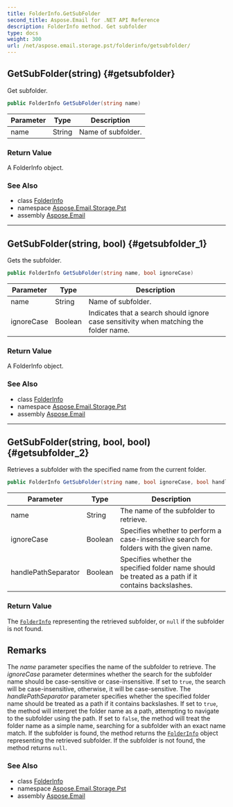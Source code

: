 ```yaml
---
title: FolderInfo.GetSubFolder
second_title: Aspose.Email for .NET API Reference
description: FolderInfo method. Get subfolder
type: docs
weight: 300
url: /net/aspose.email.storage.pst/folderinfo/getsubfolder/
---
```

## GetSubFolder(string) {#getsubfolder}

Get subfolder.

```csharp
public FolderInfo GetSubFolder(string name)
```

| Parameter | Type | Description |
| --- | --- | --- |
| name | String | Name of subfolder. |

### Return Value

A FolderInfo object.

### See Also

* class [FolderInfo](../)
* namespace [Aspose.Email.Storage.Pst](../../folderinfo/)
* assembly [Aspose.Email](../../../)

---

## GetSubFolder(string, bool) {#getsubfolder_1}

Gets the subfolder.

```csharp
public FolderInfo GetSubFolder(string name, bool ignoreCase)
```

| Parameter | Type | Description |
| --- | --- | --- |
| name | String | Name of subfolder. |
| ignoreCase | Boolean | Indicates that a search should ignore case sensitivity when matching the folder name. |

### Return Value

A FolderInfo object.

### See Also

* class [FolderInfo](../)
* namespace [Aspose.Email.Storage.Pst](../../folderinfo/)
* assembly [Aspose.Email](../../../)

---

## GetSubFolder(string, bool, bool) {#getsubfolder_2}

Retrieves a subfolder with the specified name from the current folder.

```csharp
public FolderInfo GetSubFolder(string name, bool ignoreCase, bool handlePathSeparator)
```

| Parameter | Type | Description |
| --- | --- | --- |
| name | String | The name of the subfolder to retrieve. |
| ignoreCase | Boolean | Specifies whether to perform a case-insensitive search for folders with the given name. |
| handlePathSeparator | Boolean | Specifies whether the specified folder name should be treated as a path if it contains backslashes. |

### Return Value

The [`FolderInfo`](../) representing the retrieved subfolder, or `null` if the subfolder is not found.

## Remarks

The *name* parameter specifies the name of the subfolder to retrieve. The *ignoreCase* parameter determines whether the search for the subfolder name should be case-sensitive or case-insensitive. If set to `true`, the search will be case-insensitive, otherwise, it will be case-sensitive. The *handlePathSeparator* parameter specifies whether the specified folder name should be treated as a path if it contains backslashes. If set to `true`, the method will interpret the folder name as a path, attempting to navigate to the subfolder using the path. If set to `false`, the method will treat the folder name as a simple name, searching for a subfolder with an exact name match. If the subfolder is found, the method returns the [`FolderInfo`](../) object representing the retrieved subfolder. If the subfolder is not found, the method returns `null`.

### See Also

* class [FolderInfo](../)
* namespace [Aspose.Email.Storage.Pst](../../folderinfo/)
* assembly [Aspose.Email](../../../)


